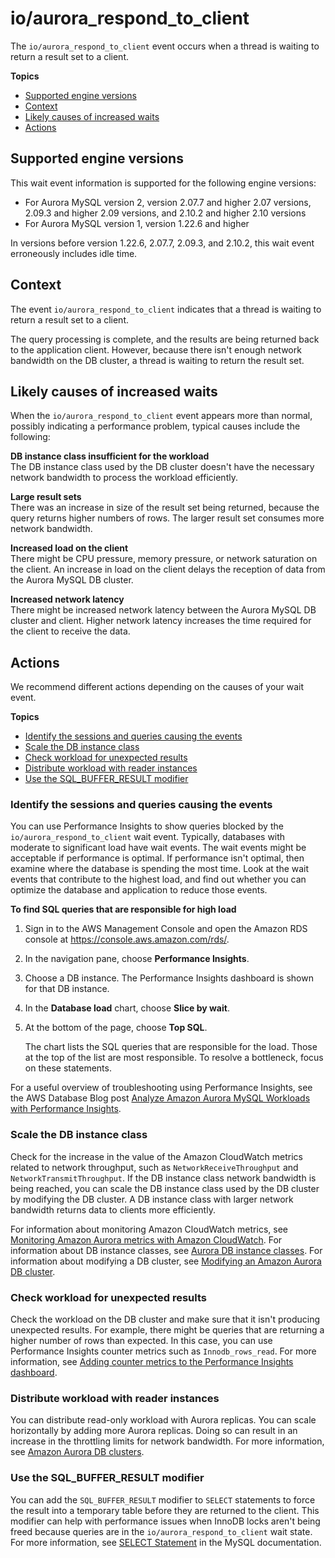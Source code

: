 # io/aurora\_respond\_to\_client<a name="ams-waits.resond-to-client"></a>

The `io/aurora_respond_to_client` event occurs when a thread is waiting to return a result set to a client\.

**Topics**
+ [Supported engine versions](#ams-waits.resond-to-client.context.supported)
+ [Context](#ams-waits.resond-to-client.context)
+ [Likely causes of increased waits](#ams-waits.resond-to-client.causes)
+ [Actions](#ams-waits.resond-to-client.actions)

## Supported engine versions<a name="ams-waits.resond-to-client.context.supported"></a>

This wait event information is supported for the following engine versions:
+ For Aurora MySQL version 2, version 2\.07\.7 and higher 2\.07 versions, 2\.09\.3 and higher 2\.09 versions, and 2\.10\.2 and higher 2\.10 versions
+ For Aurora MySQL version 1, version 1\.22\.6 and higher

In versions before version 1\.22\.6, 2\.07\.7, 2\.09\.3, and 2\.10\.2, this wait event erroneously includes idle time\.

## Context<a name="ams-waits.resond-to-client.context"></a>

The event `io/aurora_respond_to_client` indicates that a thread is waiting to return a result set to a client\.

The query processing is complete, and the results are being returned back to the application client\. However, because there isn't enough network bandwidth on the DB cluster, a thread is waiting to return the result set\.

## Likely causes of increased waits<a name="ams-waits.resond-to-client.causes"></a>

When the `io/aurora_respond_to_client` event appears more than normal, possibly indicating a performance problem, typical causes include the following:

**DB instance class insufficient for the workload**  
The DB instance class used by the DB cluster doesn't have the necessary network bandwidth to process the workload efficiently\.

**Large result sets**  
There was an increase in size of the result set being returned, because the query returns higher numbers of rows\. The larger result set consumes more network bandwidth\.

**Increased load on the client**  
There might be CPU pressure, memory pressure, or network saturation on the client\. An increase in load on the client delays the reception of data from the Aurora MySQL DB cluster\.

**Increased network latency**  
There might be increased network latency between the Aurora MySQL DB cluster and client\. Higher network latency increases the time required for the client to receive the data\.

## Actions<a name="ams-waits.resond-to-client.actions"></a>

We recommend different actions depending on the causes of your wait event\.

**Topics**
+ [Identify the sessions and queries causing the events](#ams-waits.resond-to-client.actions.identify)
+ [Scale the DB instance class](#ams-waits.resond-to-client.actions.scale-db-instance-class)
+ [Check workload for unexpected results](#ams-waits.resond-to-client.actions.workload)
+ [Distribute workload with reader instances](#ams-waits.resond-to-client.actions.balance)
+ [Use the SQL\_BUFFER\_RESULT modifier](#ams-waits.resond-to-client.actions.sql-buffer-result)

### Identify the sessions and queries causing the events<a name="ams-waits.resond-to-client.actions.identify"></a>

You can use Performance Insights to show queries blocked by the `io/aurora_respond_to_client` wait event\. Typically, databases with moderate to significant load have wait events\. The wait events might be acceptable if performance is optimal\. If performance isn't optimal, then examine where the database is spending the most time\. Look at the wait events that contribute to the highest load, and find out whether you can optimize the database and application to reduce those events\. 

**To find SQL queries that are responsible for high load**

1. Sign in to the AWS Management Console and open the Amazon RDS console at [https://console\.aws\.amazon\.com/rds/](https://console.aws.amazon.com/rds/)\.

1. In the navigation pane, choose **Performance Insights**\.

1. Choose a DB instance\. The Performance Insights dashboard is shown for that DB instance\.

1. In the **Database load** chart, choose **Slice by wait**\.

1. At the bottom of the page, choose **Top SQL**\.

   The chart lists the SQL queries that are responsible for the load\. Those at the top of the list are most responsible\. To resolve a bottleneck, focus on these statements\.

For a useful overview of troubleshooting using Performance Insights, see the AWS Database Blog post [Analyze Amazon Aurora MySQL Workloads with Performance Insights](http://aws.amazon.com/blogs/database/analyze-amazon-aurora-mysql-workloads-with-performance-insights/)\.

### Scale the DB instance class<a name="ams-waits.resond-to-client.actions.scale-db-instance-class"></a>

Check for the increase in the value of the Amazon CloudWatch metrics related to network throughput, such as `NetworkReceiveThroughput` and `NetworkTransmitThroughput`\. If the DB instance class network bandwidth is being reached, you can scale the DB instance class used by the DB cluster by modifying the DB cluster\. A DB instance class with larger network bandwidth returns data to clients more efficiently\.

For information about monitoring Amazon CloudWatch metrics, see [Monitoring Amazon Aurora metrics with Amazon CloudWatch](Aurora.Monitoring.md)\. For information about DB instance classes, see [Aurora DB instance classes](Concepts.DBInstanceClass.md)\. For information about modifying a DB cluster, see [Modifying an Amazon Aurora DB cluster](Aurora.Modifying.md)\.

### Check workload for unexpected results<a name="ams-waits.resond-to-client.actions.workload"></a>

Check the workload on the DB cluster and make sure that it isn't producing unexpected results\. For example, there might be queries that are returning a higher number of rows than expected\. In this case, you can use Performance Insights counter metrics such as `Innodb_rows_read`\. For more information, see [Adding counter metrics to the Performance Insights dashboard](USER_PerfInsights_Counters.md)\.

### Distribute workload with reader instances<a name="ams-waits.resond-to-client.actions.balance"></a>

You can distribute read\-only workload with Aurora replicas\. You can scale horizontally by adding more Aurora replicas\. Doing so can result in an increase in the throttling limits for network bandwidth\. For more information, see [Amazon Aurora DB clusters](Aurora.Overview.md)\.

### Use the SQL\_BUFFER\_RESULT modifier<a name="ams-waits.resond-to-client.actions.sql-buffer-result"></a>

You can add the `SQL_BUFFER_RESULT` modifier to `SELECT` statements to force the result into a temporary table before they are returned to the client\. This modifier can help with performance issues when InnoDB locks aren't being freed because queries are in the `io/aurora_respond_to_client` wait state\. For more information, see [SELECT Statement](https://dev.mysql.com/doc/refman/5.7/en/select.html) in the MySQL documentation\.